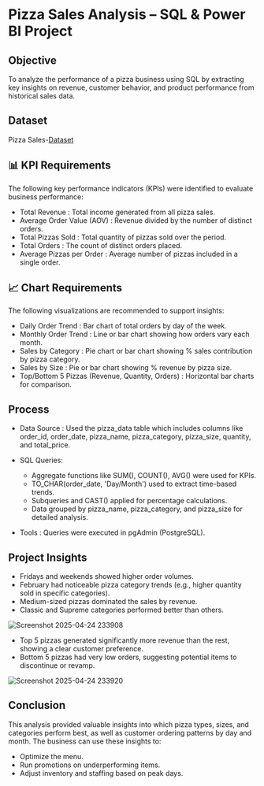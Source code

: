 # Pizza Sales Analysis – SQL & Power BI Project

## Objective
To analyze the performance of a pizza business using SQL by extracting key insights on revenue, customer behavior, and product performance from historical sales data.

## Dataset
Pizza Sales-<a href="">Dataset</a>

## 📊 KPI Requirements
The following key performance indicators (KPIs) were identified to evaluate business performance:

- Total Revenue : Total income generated from all pizza sales.
- Average Order Value (AOV) : Revenue divided by the number of distinct orders.
- Total Pizzas Sold : Total quantity of pizzas sold over the period.
- Total Orders : The count of distinct orders placed.
- Average Pizzas per Order : Average number of pizzas included in a single order.

## 📈 Chart Requirements
The following visualizations are recommended to support insights:

- Daily Order Trend : Bar chart of total orders by day of the week.
- Monthly Order Trend : Line or bar chart showing how orders vary each month.
- Sales by Category : Pie chart or bar chart showing % sales contribution by pizza category.
- Sales by Size : Pie or bar chart showing % revenue by pizza size.
- Top/Bottom 5 Pizzas (Revenue, Quantity, Orders) : Horizontal bar charts for comparison.

## Process
- Data Source : Used the pizza_data table which includes columns like order_id, order_date, pizza_name, pizza_category, pizza_size, quantity, and total_price.

- SQL Queries:
  - Aggregate functions like SUM(), COUNT(), AVG() were used for KPIs.
  - TO_CHAR(order_date, 'Day/Month') used to extract time-based trends.
  - Subqueries and CAST() applied for percentage calculations.
  - Data grouped by pizza_name, pizza_category, and pizza_size for detailed analysis.

- Tools : Queries were executed in pgAdmin (PostgreSQL).

## Project Insights
- Fridays and weekends showed higher order volumes.
- February had noticeable pizza category trends (e.g., higher quantity sold in specific categories).
- Medium-sized pizzas dominated the sales by revenue.
- Classic and Supreme categories performed better than others.
  
![Screenshot 2025-04-24 233908](https://github.com/user-attachments/assets/3fc6d22f-c7cd-402b-93d3-388de2f20f7b)
- Top 5 pizzas generated significantly more revenue than the rest, showing a clear customer preference.
- Bottom 5 pizzas had very low orders, suggesting potential items to discontinue or revamp.
  
![Screenshot 2025-04-24 233920](https://github.com/user-attachments/assets/b5c64e27-ea58-45fe-94e7-8bd7826e170e)

## Conclusion
This analysis provided valuable insights into which pizza types, sizes, and categories perform best, as well as customer ordering patterns by day and month. The business can use these insights to:

- Optimize the menu.
- Run promotions on underperforming items.
- Adjust inventory and staffing based on peak days.
